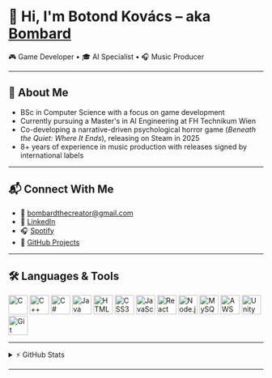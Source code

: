 # 👋 Hi, I'm Botond Kovács – aka [Bombard][youtube]

🎮 Game Developer • 🎓 AI Specialist • 🎧 Music Producer

---

## 🧠 About Me

- BSc in Computer Science with a focus on game development  
- Currently pursuing a Master's in AI Engineering at FH Technikum Wien  
- Co-developing a narrative-driven psychological horror game (*Beneath the Quiet: Where It Ends*), releasing on Steam in 2025  
- 8+ years of experience in music production with releases signed by international labels

---

## 📬 Connect With Me

- 📧 [bombardthecreator@gmail.com](mailto:bombardthecreator@gmail.com)  
- 💼 [LinkedIn][linkedin]  
- 🎧 [Spotify][spotify]  
- 🧪 [GitHub Projects](https://github.com/Bombardofficial)

---

## 🛠️ Languages & Tools

<p>
  <img alt="C" width="38px" src="https://upload.wikimedia.org/wikipedia/commons/1/18/C_Programming_Language.svg" />
  <img alt="C++" width="38px" src="https://upload.wikimedia.org/wikipedia/commons/1/18/ISO_C%2B%2B_Logo.svg" />
  <img alt="C#" width="38px" src="https://cdn.worldvectorlogo.com/logos/c--4.svg" />
  <img alt="Java" width="38px" src="https://www.svgrepo.com/show/184143/java.svg" />
  <img alt="HTML5" width="38px" src="https://cdn.jsdelivr.net/gh/devicons/devicon/icons/html5/html5-original.svg" />
  <img alt="CSS3" width="38px" src="https://cdn.jsdelivr.net/gh/devicons/devicon/icons/css3/css3-original.svg" />
  <img alt="JavaScript" width="38px" src="https://cdn.jsdelivr.net/gh/devicons/devicon/icons/javascript/javascript-original.svg" />
  <img alt="React" width="38px" src="https://cdn.jsdelivr.net/gh/devicons/devicon/icons/react/react-original.svg" />
  <img alt="Node.js" width="38px" src="https://cdn.jsdelivr.net/gh/devicons/devicon/icons/nodejs/nodejs-original.svg" />
  <img alt="MySQL" width="38px" src="https://cdn.jsdelivr.net/gh/devicons/devicon/icons/mysql/mysql-original.svg" />
  <img alt="AWS" width="38px" src="https://www.svgrepo.com/show/376356/aws.svg" />
  <img alt="Unity" width="38px" src="https://www.svgrepo.com/show/331626/unity.svg" />
  <img alt="Git" width="38px" src="https://cdn.jsdelivr.net/gh/devicons/devicon/icons/git/git-original.svg" />
</p>

---

<details>
  <summary>⚡ GitHub Stats</summary>

  <img alt="Botond's GitHub Stats" src="https://github-readme-stats.vercel.app/api?username=Bombardofficial&show_icons=true&hide_border=false&title_color=ff652f&icon_color=FFE400&bg_color=09131B&text_color=ffffff&border_color=0c1a25" />
  <img alt="Top Languages" src="https://github-readme-stats.vercel.app/api/top-langs/?username=Bombardofficial&show_icons=true&hide_border=false&title_color=ff652f&icon_color=FFE400&bg_color=09131B&text_color=ffffff&border_color=0c1a25" />
</details>

---

[youtube]: https://www.youtube.com/channel/UCMbOPifGjPo5H_F8FjA96PA  
[linkedin]: https://www.linkedin.com/in/botond-kovacs-at  
[spotify]: https://open.spotify.com/artist/2Gr2edwl3p6zJhbTmsQLAc
